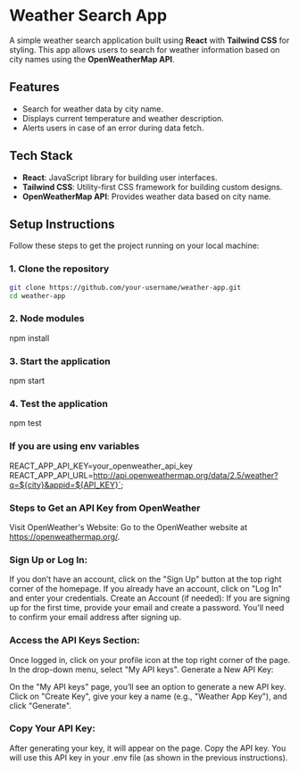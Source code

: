 # Weather Search App

A simple weather search application built using **React** with **Tailwind CSS** for styling. This app allows users to search for weather information based on city names using the **OpenWeatherMap API**.

## Features

- Search for weather data by city name.
- Displays current temperature and weather description.
- Alerts users in case of an error during data fetch.

## Tech Stack

- **React**: JavaScript library for building user interfaces.
- **Tailwind CSS**: Utility-first CSS framework for building custom designs.
- **OpenWeatherMap API**: Provides weather data based on city name.

## Setup Instructions

Follow these steps to get the project running on your local machine:

### 1. Clone the repository

```bash
git clone https://github.com/your-username/weather-app.git
cd weather-app
```

### 2. Node modules

npm install

### 3. Start the application

npm start

### 4. Test the application

npm test

### If you are using env variables

REACT_APP_API_KEY=your_openweather_api_key
REACT_APP_API_URL=http://api.openweathermap.org/data/2.5/weather?q=${city}&appid=${API_KEY}`;

### Steps to Get an API Key from OpenWeather

Visit OpenWeather's Website: Go to the OpenWeather website at https://openweathermap.org/.

### Sign Up or Log In:

If you don’t have an account, click on the "Sign Up" button at the top right corner of the homepage.
If you already have an account, click on "Log In" and enter your credentials.
Create an Account (if needed): If you are signing up for the first time, provide your email and create a password. You'll need to confirm your email address after signing up.

### Access the API Keys Section:

Once logged in, click on your profile icon at the top right corner of the page.
In the drop-down menu, select "My API keys".
Generate a New API Key:

On the "My API keys" page, you’ll see an option to generate a new API key.
Click on "Create Key", give your key a name (e.g., "Weather App Key"), and click "Generate".

### Copy Your API Key:

After generating your key, it will appear on the page. Copy the API key.
You will use this API key in your .env file (as shown in the previous instructions).
